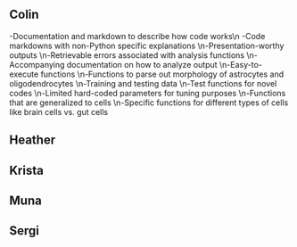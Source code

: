 ## Colin

-Documentation and markdown to describe how code works\n
-Code markdowns with non-Python specific explanations
\n-Presentation-worthy outputs
\n-Retrievable errors associated with analysis functions
\n-Accompanying documentation on how to analyze output
\n-Easy-to-execute functions
\n-Functions to parse out morphology of astrocytes and oligodendrocytes
\n-Training and testing data
\n-Test functions for novel codes
\n-Limited hard-coded parameters for tuning purposes
\n-Functions that are generalized to cells
\n-Specific functions for different types of cells like brain cells vs. gut cells

## Heather

## Krista

## Muna

## Sergi
